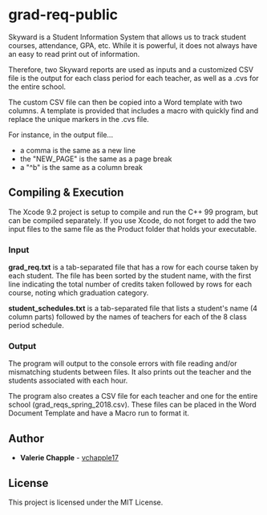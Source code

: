 # grad-req-public

Skyward is a Student Information System that allows us to track student courses, attendance, GPA, etc.  While it is powerful, it does not always have an easy to read print out of information.

Therefore, two Skyward reports are used as inputs and a customized CSV file is the output for each class period for each teacher, as well as a .cvs for the entire school.

The custom CSV file can then be copied into a Word template with two columns.  A template is provided that includes a macro with quickly find and replace the unique markers in the .cvs file.

For instance, in the output file...

* a comma is the same as a new line
* the "NEW_PAGE" is the same as a page break
* a "^b" is the same as a column break

## Compiling & Execution

The Xcode 9.2 project is setup to compile and run the C++ 99 program, but can be compiled separately.  If you use Xcode, do not forget to add the two input files to the same file as the Product folder that holds your executable.

### Input

**grad_req.txt** is a tab-separated file that has a row for each course taken by each student. The file has been sorted by the student name, with the first line indicating the total number of credits taken followed by rows for each course, noting which graduation category.

**student_schedules.txt** is a tab-separated file that lists a student's name (4 column parts) followed by the names of teachers for each of the 8 class period schedule.

### Output

The program will output to the console errors with file reading and/or mismatching students between files.  It also prints out the teacher and the students associated with each hour.

The program also creates a CSV file for each teacher and one for the entire school (grad_reqs_spring_2018.csv).  These files can be placed in the Word Document Template and have a Macro run to format it.

## Author

* **Valerie Chapple** - [vchapple17](https://github.com/vchapple17)

## License

This project is licensed under the MIT License.

